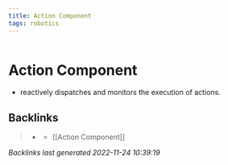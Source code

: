 ```yaml
---
title: Action Component
tags: robotics 
---
```

```toc
```
# Action Component
- reactively dispatches and monitors the execution of actions.

## Backlinks

> - [](journals/2022-11-03.md)
>   - [[Action Component]]

_Backlinks last generated 2022-11-24 10:39:19_
